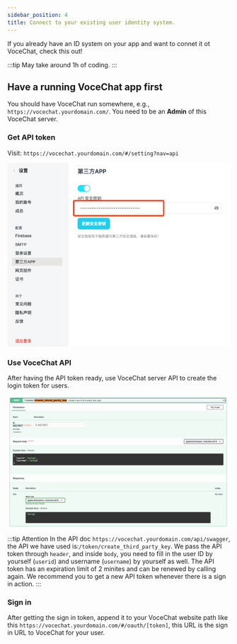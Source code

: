 ```yaml
---
sidebar_position: 4
title: Connect to your existing user identity system.
---
```


If you already have an ID system on your app and want to connet it ot VoceChat, check this out!

:::tip
May take around 1h of coding.
:::

## Have a running VoceChat app first

You should have VoceChat run somewhere, e.g., `https://vocechat.yourdomain.com/`. You need to be an **Admin** of this VoceChat server.

### Get API token

Visit: `https://vocechat.yourdomain.com/#/setting?nav=api`

![3rd party APP Secret](image/oauth.secret.png)

### Use VoceChat API

After having the API token ready, use VoceChat server API to create the login token for users.

![3rd party APP create user](image/oauth.create.png)

:::tip Attention
In the API doc `https://vocechat.yourdomain.com/api/swagger`, the API we have used is:`/token/create_third_party_key`. We pass the API token through `header`, and inside `body`, you need to fill in the user ID by yourself (`userid`) and username (`username`) by yourself as well. The API token has an expiration limit of 2 minites and can be renewed by calling again. We recommend you to get a new API token whenever there is a sign in action.
:::

### Sign in

After getting the sign in token, append it to your VoceChat website path like this `https://vocechat.yourdomain.com/#/oauth/[token]`, this URL is the sign in URL to VoceChat for your user.
